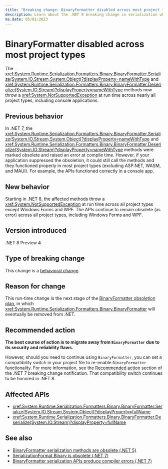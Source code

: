 ```yaml
---
title: "Breaking change: BinaryFormatter disabled across most project types"
description: Learn about the .NET 8 breaking change in serialization where serialize and deserialize methods on BinaryFormatter now throw an exception at run time.
ms.date: 05/01/2023
---
```

# BinaryFormatter disabled across most project types

The <xref:System.Runtime.Serialization.Formatters.Binary.BinaryFormatter.Serialize(System.IO.Stream,System.Object)?displayProperty=nameWithType> and <xref:System.Runtime.Serialization.Formatters.Binary.BinaryFormatter.Deserialize(System.IO.Stream)?displayProperty=nameWithType> methods now throw a <xref:System.NotSupportedException> at run time across nearly all project types, including console applications.

## Previous behavior

In .NET 7, the <xref:System.Runtime.Serialization.Formatters.Binary.BinaryFormatter.Serialize(System.IO.Stream,System.Object)?displayProperty=nameWithType> and <xref:System.Runtime.Serialization.Formatters.Binary.BinaryFormatter.Deserialize(System.IO.Stream)?displayProperty=nameWithType> methods were marked obsolete and raised an error at compile time. However, if your application suppressed the obsoletion, it could still call the methods and they functioned properly in most project types (excluding ASP.NET, WASM, and MAUI). For example, the APIs functioned correctly in a console app.

## New behavior

Starting in .NET 8, the affected methods throw a <xref:System.NotSupportedException> at run time across all project types except Windows Forms and WPF. The APIs continue to remain obsolete (as error) across all project types, including Windows Forms and WPF.

## Version introduced

.NET 8 Preview 4

## Type of breaking change

This change is a [behavioral change](../../categories.md#behavioral-change).

## Reason for change

This run-time change is the next stage of the [BinaryFormatter obsoletion plan](https://github.com/dotnet/designs/blob/main/accepted/2020/better-obsoletion/binaryformatter-obsoletion.md), in which <xref:System.Runtime.Serialization.Formatters.Binary.BinaryFormatter> will eventually be removed from .NET.

## Recommended action

**The best course of action is to migrate away from `BinaryFormatter` due to its security and reliability flaws.**

However, should you need to continue using `BinaryFormatter`, you can set a compatibility switch in your project file to re-enable `BinaryFormatter` functionality. For more information, see the [Recommended action](../7.0/binaryformatter-apis-produce-errors.md#recommended-action) section of the .NET 7 breaking change notification. That compatibility switch continues to be honored in .NET 8.

## Affected APIs

- <xref:System.Runtime.Serialization.Formatters.Binary.BinaryFormatter.Serialize(System.IO.Stream,System.Object)?displayProperty=fullName>
- <xref:System.Runtime.Serialization.Formatters.Binary.BinaryFormatter.Deserialize(System.IO.Stream)?displayProperty=fullName>

## See also

- [BinaryFormatter serialization methods are obsolete (.NET 5)](../5.0/binaryformatter-serialization-obsolete.md)
- [SerializationFormat.Binary is obsolete (.NET 7)](../7.0/serializationformat-binary.md)
- [BinaryFormatter serialization APIs produce compiler errors (.NET 7)](../7.0/binaryformatter-apis-produce-errors.md)
